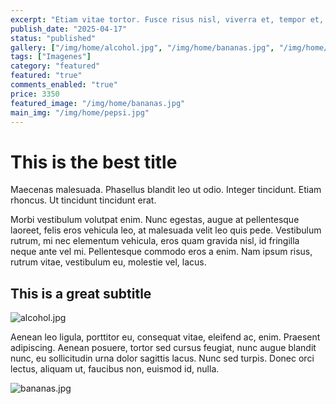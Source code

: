 ```yaml
---
excerpt: "Etiam vitae tortor. Fusce risus nisl, viverra et, tempor et, pretium in, sapien. Vivamus euismod mauris. Suspendisse non nisl sit amet velit hendrerit rutrum. In hac habitasse platea dictumst."
publish_date: "2025-04-17"
status: "published"
gallery: ["/img/home/alcohol.jpg", "/img/home/bananas.jpg", "/img/home/pepsi.jpg"]
tags: ["Imagenes"]
category: "featured"
featured: "true"
comments_enabled: "true"
price: 3350
featured_image: "/img/home/bananas.jpg"
main_img: "/img/home/pepsi.jpg"
---
```

# This is the best title

Maecenas malesuada. Phasellus blandit leo ut odio. Integer tincidunt. Etiam rhoncus. Ut tincidunt tincidunt erat.

Morbi vestibulum volutpat enim. Nunc egestas, augue at pellentesque laoreet, felis eros vehicula leo, at malesuada velit leo quis pede. Vestibulum rutrum, mi nec elementum vehicula, eros quam gravida nisl, id fringilla neque ante vel mi. Pellentesque commodo eros a enim. Nam ipsum risus, rutrum vitae, vestibulum eu, molestie vel, lacus.

## This is a great subtitle

![alcohol.jpg](/img/home/alcohol.jpg)

Aenean leo ligula, porttitor eu, consequat vitae, eleifend ac, enim. Praesent adipiscing. Aenean posuere, tortor sed cursus feugiat, nunc augue blandit nunc, eu sollicitudin urna dolor sagittis lacus. Nunc sed turpis. Donec orci lectus, aliquam ut, faucibus non, euismod id, nulla.

![bananas.jpg](/img/home/bananas.jpg)